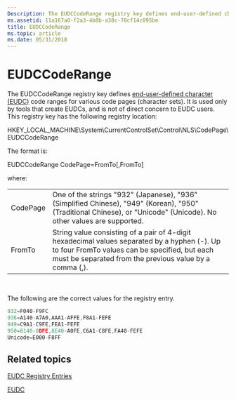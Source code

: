 ```yaml
---
Description: The EUDCCodeRange registry key defines end-user-defined character (EUDC) code ranges for various code pages (character sets).
ms.assetid: 11a167a0-f2a3-4b8b-a38c-70cf14c895be
title: EUDCCodeRange
ms.topic: article
ms.date: 05/31/2018
---
```


# EUDCCodeRange

The EUDCCodeRange registry key defines [end-user-defined character (EUDC)](end-user-defined-characters.md) code ranges for various code pages (character sets). It is used only by tools that create EUDCs, and is not of direct concern to EUDC users. This registry key has the following registry location:

HKEY\_LOCAL\_MACHINE\\System\\CurrentControlSet\\Control\\NLS\\CodePage\\EUDCCodeRange

The format is:

EUDCCodeRange CodePage=FromTo\[,FromTo\]

where:



|          |                                                                                                                                                                                                          |
|----------|----------------------------------------------------------------------------------------------------------------------------------------------------------------------------------------------------------|
| CodePage | One of the strings "932" (Japanese), "936" (Simplified Chinese), "949" (Korean), "950" (Traditional Chinese), or "Unicode" (Unicode). No other values are supported.                                     |
| FromTo   | String value consisting of a pair of 4-digit hexadecimal values separated by a hyphen (-). Up to four FromTo values can be specified, but each must be separated from the previous value by a comma (,). |



 

The following are the correct values for the registry entry.


```C++
932=F040-F9FC
936=A140-A7A0,AAA1-AFFE,F8A1-FEFE
949=C9A1-C9FE,FEA1-FEFE
950=8140-8DFE,8E40-A0FE,C6A1-C8FE,FA40-FEFE
Unicode=E000-F8FF
```



## Related topics

<dl> <dt>

[EUDC Registry Entries](eudc-registry-entries.md)
</dt> <dt>

[EUDC](eudc.md)
</dt> </dl>

 

 



